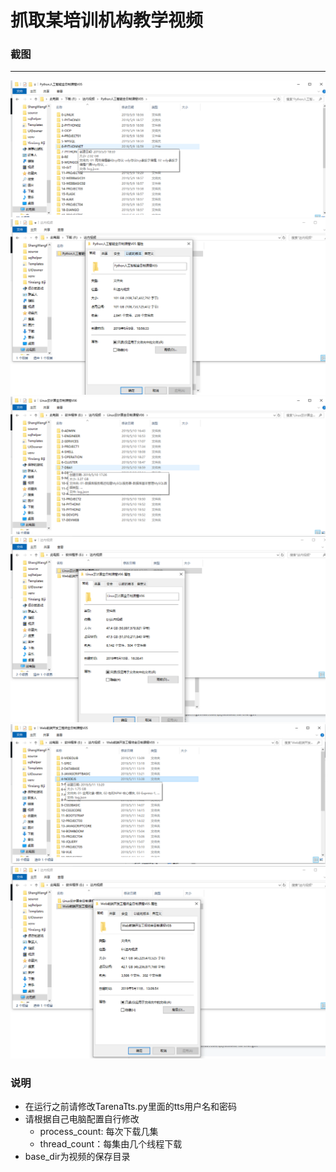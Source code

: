 # 抓取某培训机构教学视频
### 截图
---------
![Image text](https://github.com/qiyuebuku/img-folder/blob/master/tarena/%E6%89%B9%E6%B3%A8%202019-05-17%20165244.png)
![Image text](https://github.com/qiyuebuku/img-folder/blob/master/tarena/%E6%89%B9%E6%B3%A8%202019-05-17%20165318.png)
![Image text](https://github.com/qiyuebuku/img-folder/blob/master/tarena/%E6%89%B9%E6%B3%A8%202019-05-17%20165352.png)
![Image text](https://github.com/qiyuebuku/img-folder/blob/master/tarena/%E6%89%B9%E6%B3%A8%202019-05-17%20165410.png)
![Image text](https://github.com/qiyuebuku/img-folder/blob/master/tarena/%E6%89%B9%E6%B3%A8%202019-05-17%20165428.png)
![Image text](https://github.com/qiyuebuku/img-folder/blob/master/tarena/%E6%89%B9%E6%B3%A8%202019-05-17%20165444.png)
### 说明 
- 在运行之前请修改TarenaTts.py里面的tts用户名和密码 
- 请根据自己电脑配置自行修改
    - process_count: 每次下载几集
    - thread_count：每集由几个线程下载
- base_dir为视频的保存目录 